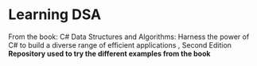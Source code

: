 # Learning DSA 
From the book: C# Data Structures and Algorithms: Harness the power of C# to build a diverse range of efficient applications , Second Edition
**Repository used to try the different examples from the book**


